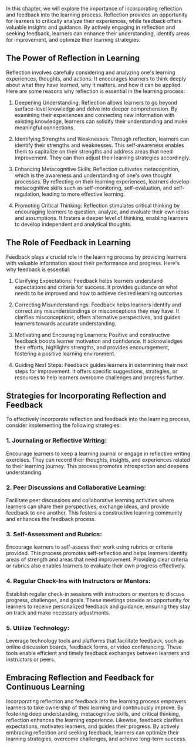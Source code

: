 
In this chapter, we will explore the importance of incorporating reflection and feedback into the learning process. Reflection provides an opportunity for learners to critically analyze their experiences, while feedback offers valuable insights and guidance. By actively engaging in reflection and seeking feedback, learners can enhance their understanding, identify areas for improvement, and optimize their learning strategies.

The Power of Reflection in Learning
-----------------------------------

Reflection involves carefully considering and analyzing one's learning experiences, thoughts, and actions. It encourages learners to think deeply about what they have learned, why it matters, and how it can be applied. Here are some reasons why reflection is essential in the learning process:

1. Deepening Understanding: Reflection allows learners to go beyond surface-level knowledge and delve into deeper comprehension. By examining their experiences and connecting new information with existing knowledge, learners can solidify their understanding and make meaningful connections.

2. Identifying Strengths and Weaknesses: Through reflection, learners can identify their strengths and weaknesses. This self-awareness enables them to capitalize on their strengths and address areas that need improvement. They can then adjust their learning strategies accordingly.

3. Enhancing Metacognitive Skills: Reflection cultivates metacognition, which is the awareness and understanding of one's own thought processes. By reflecting on their learning experiences, learners develop metacognitive skills such as self-monitoring, self-evaluation, and self-regulation, leading to more effective learning.

4. Promoting Critical Thinking: Reflection stimulates critical thinking by encouraging learners to question, analyze, and evaluate their own ideas and assumptions. It fosters a deeper level of thinking, enabling learners to develop independent and analytical thoughts.

The Role of Feedback in Learning
--------------------------------

Feedback plays a crucial role in the learning process by providing learners with valuable information about their performance and progress. Here's why feedback is essential:

1. Clarifying Expectations: Feedback helps learners understand expectations and criteria for success. It provides guidance on what needs to be improved and how to achieve desired learning outcomes.

2. Correcting Misunderstandings: Feedback helps learners identify and correct any misunderstandings or misconceptions they may have. It clarifies misconceptions, offers alternative perspectives, and guides learners towards accurate understanding.

3. Motivating and Encouraging Learners: Positive and constructive feedback boosts learner motivation and confidence. It acknowledges their efforts, highlights strengths, and provides encouragement, fostering a positive learning environment.

4. Guiding Next Steps: Feedback guides learners in determining their next steps for improvement. It offers specific suggestions, strategies, or resources to help learners overcome challenges and progress further.

Strategies for Incorporating Reflection and Feedback
----------------------------------------------------

To effectively incorporate reflection and feedback into the learning process, consider implementing the following strategies:

### 1. Journaling or Reflective Writing:

Encourage learners to keep a learning journal or engage in reflective writing exercises. They can record their thoughts, insights, and experiences related to their learning journey. This process promotes introspection and deepens understanding.

### 2. Peer Discussions and Collaborative Learning:

Facilitate peer discussions and collaborative learning activities where learners can share their perspectives, exchange ideas, and provide feedback to one another. This fosters a constructive learning community and enhances the feedback process.

### 3. Self-Assessment and Rubrics:

Encourage learners to self-assess their work using rubrics or criteria provided. This process promotes self-reflection and helps learners identify areas of strength and areas that need improvement. Providing clear criteria or rubrics also enables learners to evaluate their own progress effectively.

### 4. Regular Check-Ins with Instructors or Mentors:

Establish regular check-in sessions with instructors or mentors to discuss progress, challenges, and goals. These meetings provide an opportunity for learners to receive personalized feedback and guidance, ensuring they stay on track and make necessary adjustments.

### 5. Utilize Technology:

Leverage technology tools and platforms that facilitate feedback, such as online discussion boards, feedback forms, or video conferencing. These tools enable efficient and timely feedback exchanges between learners and instructors or peers.

Embracing Reflection and Feedback for Continuous Learning
---------------------------------------------------------

Incorporating reflection and feedback into the learning process empowers learners to take ownership of their learning and continuously improve. By fostering deep understanding, metacognitive skills, and critical thinking, reflection enhances the learning experience. Likewise, feedback clarifies expectations, motivates learners, and guides their progress. By actively embracing reflection and seeking feedback, learners can optimize their learning strategies, overcome challenges, and achieve long-term success.
